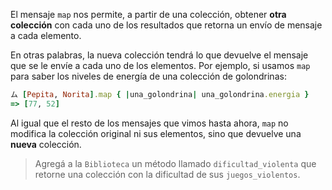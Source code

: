 El mensaje `map` nos permite, a partir de una colección, obtener **otra colección** con cada uno de los resultados que retorna un envío de mensaje a cada elemento. 

En otras palabras, la nueva colección tendrá lo que devuelve el mensaje que se le envíe a cada uno de los elementos. Por ejemplo, si usamos `map` para saber los niveles de energía de una colección de golondrinas:

```ruby
ム [Pepita, Norita].map { |una_golondrina| una_golondrina.energia }
=> [77, 52]
```

Al igual que el resto de los mensajes que vimos hasta ahora, `map` no modifica la colección original ni sus elementos, sino que devuelve una **nueva** colección.

> Agregá a la `Biblioteca` un método llamado `dificultad_violenta` que retorne una colección con la dificultad de sus `juegos_violentos`.

